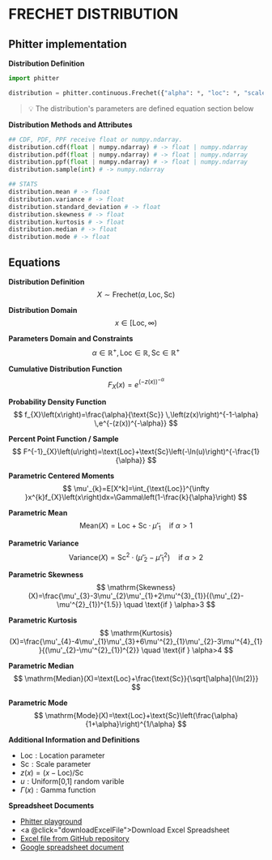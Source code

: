 # FRECHET DISTRIBUTION

## Phitter implementation

**Distribution Definition**

```python
import phitter

distribution = phitter.continuous.Frechet({"alpha": *, "loc": *, "scale": *})
```

> 💡 The distribution's parameters are defined equation section below

**Distribution Methods and Attributes**

```python
## CDF, PDF, PPF receive float or numpy.ndarray.
distribution.cdf(float | numpy.ndarray) # -> float | numpy.ndarray
distribution.pdf(float | numpy.ndarray) # -> float | numpy.ndarray
distribution.ppf(float | numpy.ndarray) # -> float | numpy.ndarray
distribution.sample(int) # -> numpy.ndarray

## STATS
distribution.mean # -> float
distribution.variance # -> float
distribution.standard_deviation # -> float
distribution.skewness # -> float
distribution.kurtosis # -> float
distribution.median # -> float
distribution.mode # -> float
```

## Equations

**Distribution Definition**
$$ X\sim\mathrm{Frechet}\left(\alpha,\text{Loc},\text{Sc}\right) $$

**Distribution Domain**
$$ x\in\left[\text{Loc},\infty\right) $$

**Parameters Domain and Constraints**
$$ \alpha\in\mathbb{R}^{+}, \text{Loc}\in\mathbb{R}, \text{Sc}\in\mathbb{R}^{+} $$

**Cumulative Distribution Function**
$$ F_{X}\left(x\right)=e^{(-z(x))^{-\alpha}} $$

**Probability Density Function**
$$ f_{X}\left(x\right)=\frac{\alpha}{\text{Sc}} \,\left(z(x)\right)^{-1-\alpha} \,e^{-(z(x))^{-\alpha}} $$

**Percent Point Function / Sample**
$$ F^{-1}_{X}\left(u\right)=\text{Loc}+\text{Sc}\left(-\ln(u)\right)^{-\frac{1}{\alpha}} $$

**Parametric Centered Moments**
$$ \mu'_{k}=E[X^k]=\int_{\text{Loc}}^{\infty }x^{k}f_{X}\left(x\right)dx=\Gamma\left(1-\frac{k}{\alpha}\right) $$

**Parametric Mean**
$$ \mathrm{Mean}(X)=\text{Loc}+\text{Sc}\cdot\tilde{\mu}'_{1} \quad \text{if } \alpha>1 $$

**Parametric Variance**
$$ \mathrm{Variance}(X)=\text{Sc}^{2}\cdot(\tilde{\mu}'_{2}-\tilde{\mu}'^{2}_{1}) \quad \text{if } \alpha>2 $$

**Parametric Skewness**
$$ \mathrm{Skewness}(X)=\frac{\mu'_{3}-3\mu'_{2}\mu'_{1}+2\mu'^{3}_{1}}{(\mu'_{2}-\mu'^{2}_{1})^{1.5}} \quad \text{if } \alpha>3 $$

**Parametric Kurtosis**
$$ \mathrm{Kurtosis}(X)=\frac{\mu'_{4}-4\mu'_{1}\mu'_{3}+6\mu'^{2}_{1}\mu'_{2}-3\mu'^{4}_{1}}{(\mu'_{2}-\mu'^{2}_{1})^{2}} \quad \text{if } \alpha>4 $$

**Parametric Median**
$$ \mathrm{Median}(X)=\text{Loc}+\frac{\text{Sc}}{\sqrt[\alpha]{\ln(2)}} $$

**Parametric Mode**
$$ \mathrm{Mode}(X)=\text{Loc}+\text{Sc}\left(\frac{\alpha}{1+\alpha}\right)^{1/\alpha} $$

**Additional Information and Definitions**
- $\text{Loc}:\text{Location parameter}$
- $\text{Sc}:\text{Scale parameter}$
- $z\left(x\right)=\left(x-\text{Loc}\right)/\text{Sc}$
- $u:\text{Uniform[0,1] random varible}$
- $\Gamma\left(x\right):\text{Gamma function}$

**Spreadsheet Documents**

-   [Phitter playground](https://phitter.io/distributions/continuous/frechet)
-   <a @click="downloadExcelFile">Download Excel Spreadsheet</a>
-   [Excel file from GitHub repository](https://github.com/phitterio/phitter-files/blob/main/continuous/frechet.xlsx)
-   [Google spreadsheet document](https://docs.google.com/spreadsheets/d/1PNGvHImwOFIragM_hHrQJcTN7OcqCKFoHKXlPq76fnI)

<script setup>
const downloadExcelFile = function() {
    const fileId = "frechet";
    const url = `https://raw.githubusercontent.com/phitterio/phitter-files/main/continuous/${fileId}.xlsx`;
    const link = document.createElement("a");
    link.href = url;
    link.setAttribute("download", `${fileId}.xlsx`);
    document.body.appendChild(link);
    link.click();
    document.body.removeChild(link);
};
</script>

<style module>
a {
  cursor: pointer;
}
</style>

    